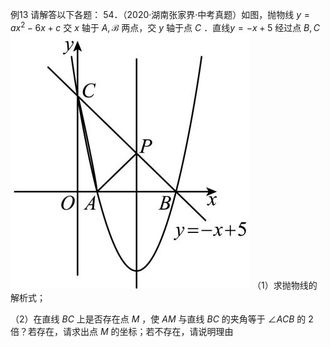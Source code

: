 例13 请解答以下各题： 54．（2020·湖南张家界·中考真题）如图，抛物线 $y = a x ^ { 2 } - 6 x + c$ 交 $x$ 轴于 $A , { \mathcal { B } }$ 两点，交 $y$ 轴于点 $C$ ．直线$y = - x + 5$ 经过点 $B , C$
![](<../../qs_image_DB/专题1-6_二倍角的解题策略：倍半角模型与绝配角（解析版）_/e87053131d8ba35e786e0553a07b25715de47d9d2d1b98e44b19008b25d72658.jpg>)
（1）求抛物线的解析式；

（2）在直线 $B C$ 上是否存在点 $M$ ，使 $A M$ 与直线 $B C$ 的夹角等于 $\angle A C B$ 的 2 倍？若存在，请求出点 $M$ 的坐标；若不存在，请说明理由
